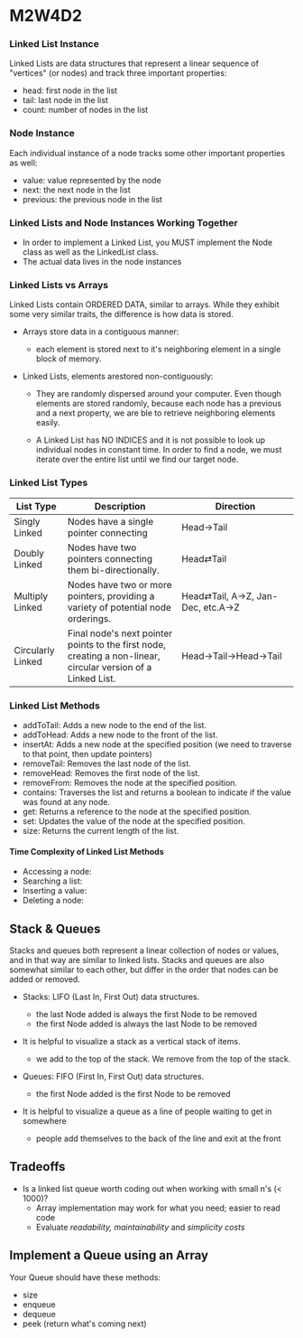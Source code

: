 # M2W4D2

### Linked List Instance

Linked Lists are data structures that represent a linear sequence of "vertices"
(or nodes) and track three important properties:

- head: first node in the list
- tail: last node in the list
- count: number of nodes in the list

### Node Instance

Each individual instance of a node tracks some other important properties as
well:

- value: value represented by the node
- next: the next node in the list
- previous: the previous node in the list

### Linked Lists and Node Instances Working Together

- In order to implement a Linked List, you MUST implement the Node class as well
as the LinkedList class.
- The actual data lives in the node instances

### Linked Lists vs Arrays

Linked Lists contain ORDERED DATA, similar to arrays. While they exhibit some
very similar traits, the difference is how data is stored.

- Arrays store data in a contiguous manner:

  - each element is stored next to it's neighboring element in a single block of
    memory.

- Linked Lists, elements arestored non-contiguously:

  - They are randomly dispersed around your computer. Even though elements are
      stored randomly, because each node has a previous and a next property, we
       are ble to retrieve neighboring elements easily.

  - A Linked List has NO INDICES and it is not possible to look up individual
  nodes in constant time. In order to find a node, we must iterate over the
  entire list until we find our target node.

### Linked List Types

| List Type         | Description                                                                                                   | Direction                        |
|-------------------|---------------------------------------------------------------------------------------------------------------|----------------------------------|
| Singly Linked     | Nodes have a single pointer connecting                                                                        | Head→Tail                        |
| Doubly Linked     | Nodes have two pointers connecting them bi-directionally.                                                     | Head⇄Tail                        |
| Multiply Linked   | Nodes have two or more pointers, providing a variety of potential node orderings.                             | Head⇄Tail, A→Z, Jan-Dec, etc.A→Z |
| Circularly Linked | Final node's next pointer points to the first node, creating a non-linear, circular version of a Linked List. | Head→Tail→Head→Tail              |

### Linked List Methods

- addToTail: Adds a new node to the end of the list.
- addToHead: Adds a new node to the front of the list.
- insertAt: Adds a new node at the specified position (we need to traverse to
that point, then update pointers)
- removeTail: Removes the last node of the list.
- removeHead: Removes the first node of the list.
- removeFrom: Removes the node at the specified position.
- contains: Traverses the list and returns a boolean to indicate if the value
was found at any node.
- get: Returns a reference to the node at the specified position.
- set: Updates the value of the node at the specified position.
- size: Returns the current length of the list.

#### Time Complexity of Linked List Methods

- Accessing a node:
- Searching a list:
- Inserting a value:
- Deleting a node:

## Stack & Queues

Stacks and queues both represent a linear collection of nodes or values, and in
that way are similar to linked lists. Stacks and queues are also somewhat
similar to each other, but differ in the order that nodes can be added or
removed.

- Stacks: LIFO (Last In, First Out) data structures.
  - the last Node added is always the first Node to be removed
  - the first Node added is always the last Node to be removed
- It is helpful to visualize a stack as a vertical stack of items.
  - we add to the top of the stack. We remove from the top of the stack.

- Queues: FIFO (First In, First Out) data structures.
  - the first Node added is the first Node to be removed
- It is helpful to visualize a queue as a line of people waiting to get in somewhere
  - people add themselves to the back of the line and exit at the front

## Tradeoffs

- Is a linked list queue worth coding out when working with small n's (< 1000)?
  - Array implementation may work for what you need; easier to read code
  - Evaluate _readability, maintainability_ and _simplicity costs_

## Implement a Queue using an Array

Your Queue should have these methods:

- size
- enqueue
- dequeue
- peek (return what's coming next)
